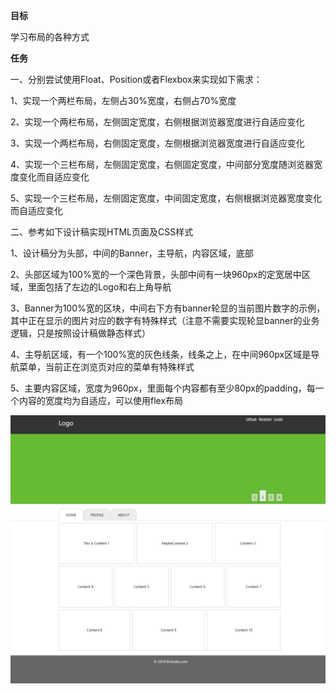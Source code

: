 **目标**

学习布局的各种方式

**任务**

一、分别尝试使用Float、Position或者Flexbox来实现如下需求：

1、实现一个两栏布局，左侧占30%宽度，右侧占70%宽度

2、实现一个两栏布局，左侧固定宽度，右侧根据浏览器宽度进行自适应变化

3、实现一个两栏布局，右侧固定宽度，左侧根据浏览器宽度进行自适应变化

4、实现一个三栏布局，左侧固定宽度，右侧固定宽度，中间部分宽度随浏览器宽度变化而自适应变化

5、实现一个三栏布局，左侧固定宽度，中间固定宽度，右侧根据浏览器宽度变化而自适应变化

二、参考如下设计稿实现HTML页面及CSS样式

1、设计稿分为头部，中间的Banner，主导航，内容区域，底部

2、头部区域为100%宽的一个深色背景，头部中间有一块960px的定宽居中区域，里面包括了左边的Logo和右上角导航

3、Banner为100%宽的区块，中间右下方有banner轮显的当前图片数字的示例，其中正在显示的图片对应的数字有特殊样式（注意不需要实现轮显banner的业务逻辑，只是按照设计稿做静态样式）

4、主导航区域，有一个100%宽的灰色线条，线条之上，在中间960px区域是导航菜单，当前正在浏览页对应的菜单有特殊样式

5、主要内容区域，宽度为960px，里面每个内容都有至少80px的padding，每一个内容的宽度均为自适应，可以使用flex布局

![](设计稿.png)